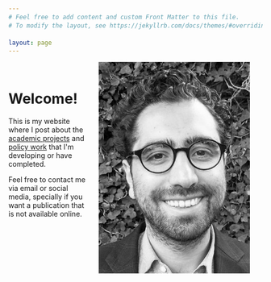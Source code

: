 ```yaml
---
# Feel free to add content and custom Front Matter to this file.
# To modify the layout, see https://jekyllrb.com/docs/themes/#overriding-theme-defaults

layout: page
---
```


<img src="/assets/personal.jpeg" width="300" style="float: right; margin-left: 25px; margin-right: 25px; margin-bottom: 25px;"/>

<br />

# Welcome!

This is my website where I post about the [academic projects](/projects/) and [policy work](policy) that I'm developing or have completed.

Feel free to contact me via email or social media, specially if you want a publication that is not available online.
